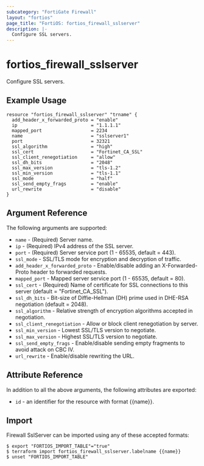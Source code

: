 ```yaml
---
subcategory: "FortiGate Firewall"
layout: "fortios"
page_title: "FortiOS: fortios_firewall_sslserver"
description: |-
  Configure SSL servers.
---
```


# fortios_firewall_sslserver
Configure SSL servers.

## Example Usage

```hcl
resource "fortios_firewall_sslserver" "trname" {
  add_header_x_forwarded_proto = "enable"
  ip                           = "1.1.1.1"
  mapped_port                  = 2234
  name                         = "sslserver1"
  port                         = 32321
  ssl_algorithm                = "high"
  ssl_cert                     = "Fortinet_CA_SSL"
  ssl_client_renegotiation     = "allow"
  ssl_dh_bits                  = "2048"
  ssl_max_version              = "tls-1.2"
  ssl_min_version              = "tls-1.1"
  ssl_mode                     = "half"
  ssl_send_empty_frags         = "enable"
  url_rewrite                  = "disable"
}
```

## Argument Reference

The following arguments are supported:

* `name` - (Required) Server name.
* `ip` - (Required) IPv4 address of the SSL server.
* `port` - (Required) Server service port (1 - 65535, default = 443).
* `ssl_mode` - SSL/TLS mode for encryption and decryption of traffic.
* `add_header_x_forwarded_proto` - Enable/disable adding an X-Forwarded-Proto header to forwarded requests.
* `mapped_port` - Mapped server service port (1 - 65535, default = 80).
* `ssl_cert` - (Required) Name of certificate for SSL connections to this server (default = "Fortinet_CA_SSL").
* `ssl_dh_bits` - Bit-size of Diffie-Hellman (DH) prime used in DHE-RSA negotiation (default = 2048).
* `ssl_algorithm` - Relative strength of encryption algorithms accepted in negotiation.
* `ssl_client_renegotiation` - Allow or block client renegotiation by server.
* `ssl_min_version` - Lowest SSL/TLS version to negotiate.
* `ssl_max_version` - Highest SSL/TLS version to negotiate.
* `ssl_send_empty_frags` - Enable/disable sending empty fragments to avoid attack on CBC IV.
* `url_rewrite` - Enable/disable rewriting the URL.


## Attribute Reference

In addition to all the above arguments, the following attributes are exported:
* `id` - an identifier for the resource with format {{name}}.

## Import

Firewall SslServer can be imported using any of these accepted formats:
```
$ export "FORTIOS_IMPORT_TABLE"="true"
$ terraform import fortios_firewall_sslserver.labelname {{name}}
$ unset "FORTIOS_IMPORT_TABLE"
```
